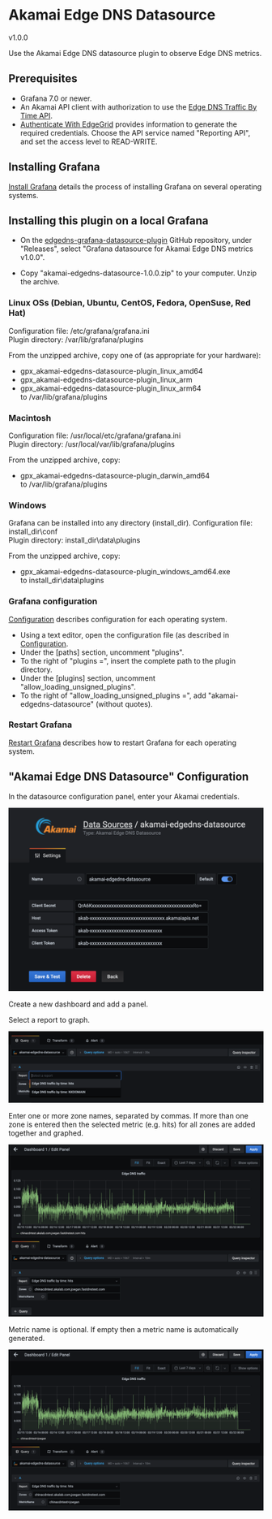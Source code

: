 # Akamai Edge DNS Datasource
v1.0.0

Use the Akamai Edge DNS datasource plugin to observe Edge DNS metrics.

## Prerequisites

* Grafana 7.0 or newer.
* An Akamai API client with authorization to use the [Edge DNS Traffic By Time API](https://developer.akamai.com/api/core_features/reporting/authoritative-dns-traffic-by-time.html). 
* [Authenticate With EdgeGrid](https://developer.akamai.com/getting-started/edgegrid) provides information to generate the required credentials. Choose the API service named "Reporting API", and set the access level to READ-WRITE.

## Installing Grafana

[Install Grafana](https://grafana.com/docs/grafana/latest/installation/) details the process of installing Grafana on several operating systems.

## Installing this plugin on a local Grafana

* On the [edgedns-grafana-datasource-plugin](https://github.com/akamai/edgedns-grafana-datasource-plugin) GitHub repository, 
under "Releases", select "Grafana datasource for Akamai Edge DNS metrics v1.0.0".

* Copy "akamai-edgedns-datasource-1.0.0.zip" to your computer.  Unzip the archive.

### Linux OSs (Debian, Ubuntu, CentOS, Fedora, OpenSuse, Red Hat)

Configuration file: /etc/grafana/grafana.ini  
Plugin directory: /var/lib/grafana/plugins

From the unzipped archive, copy one of (as appropriate for your hardware):
* gpx_akamai-edgedns-datasource-plugin_linux_amd64
* gpx_akamai-edgedns-datasource-plugin_linux_arm
* gpx_akamai-edgedns-datasource-plugin_linux_arm64  
to /var/lib/grafana/plugins

### Macintosh

Configuration file: /usr/local/etc/grafana/grafana.ini  
Plugin directory: /usr/local/var/lib/grafana/plugins

From the unzipped archive, copy:
* gpx_akamai-edgedns-datasource-plugin_darwin_amd64  
to /var/lib/grafana/plugins

### Windows

Grafana can be installed into any directory (install_dir).
Configuration file: install_dir\conf  
Plugin directory: install_dir\data\plugins

From the unzipped archive, copy:
* gpx_akamai-edgedns-datasource-plugin_windows_amd64.exe  
to install_dir\data\plugins

### Grafana configuration

[Configuration](https://grafana.com/docs/grafana/latest/administration/configuration/) 
describes configuration for each operating system.

* Using a text editor, open the configuration file (as described in [Configuration](https://grafana.com/docs/grafana/latest/administration/configuration/).
* Under the [paths] section, uncomment "plugins".
* To the right of "plugins =", insert the complete path to the plugin directory.
* Under the [plugins] section, uncomment "allow_loading_unsigned_plugins".
* To the right of "allow_loading_unsigned_plugins =", add "akamai-edgedns-datasource" (without quotes).

### Restart Grafana
[Restart Grafana](https://grafana.com/docs/grafana/latest/installation/restart-grafana/)
describes how to restart Grafana for each operating system.

## "Akamai Edge DNS Datasource" Configuration

In the datasource configuration panel, enter your Akamai credentials.

![Data Source](/static/data-source-config.png)

Create a new dashboard and add a panel.

Select a report to graph.

![Report Selection](/static/report-selection.png)

Enter one or more zone names, separated by commas.  If more than one zone is entered then the selected metric (e.g. hits) for all zones are added together and graphed.

![Zones](/static/zones-config.png)

Metric name is optional. If empty then a metric name is automatically generated.

![Metric Name](/static/metric-name-config.png)
